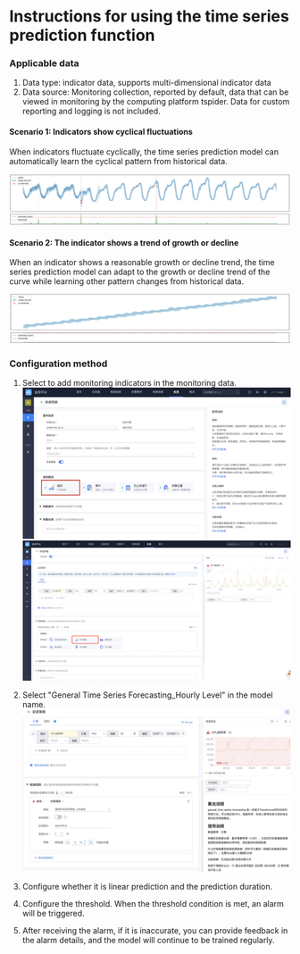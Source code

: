 # Instructions for using the time series prediction function


### Applicable data

1. Data type: indicator data, supports multi-dimensional indicator data
2. Data source: Monitoring collection, reported by default, data that can be viewed in monitoring by the computing platform tspider. Data for custom reporting and logging is not included.


#### Scenario 1: Indicators show cyclical fluctuations

When indicators fluctuate cyclically, the time series prediction model can automatically learn the cyclical pattern from historical data.

![](media/16614345227645.jpg)



#### Scenario 2: The indicator shows a trend of growth or decline

When an indicator shows a reasonable growth or decline trend, the time series prediction model can adapt to the growth or decline trend of the curve while learning other pattern changes from historical data.

![](media/16614345294248.jpg)



### Configuration method

1. Select to add monitoring indicators in the monitoring data.
![](media/16614288675108.jpg)
![](media/16921698735590.jpg)

2. Select "General Time Series Forecasting_Hourly Level" in the model name.
![](media/16614344829086.jpg)
3. Configure whether it is linear prediction and the prediction duration.
4. Configure the threshold. When the threshold condition is met, an alarm will be triggered.
5. After receiving the alarm, if it is inaccurate, you can provide feedback in the alarm details, and the model will continue to be trained regularly.